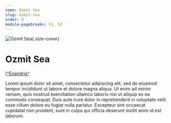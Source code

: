 ```yaml
---
name: Ozmit Sea
slug: ozmit-sea
order: 9
module-pagebreaks: h1, h2
---
```

![Ozmit Sea](assets/img/placeholder_1920x1080.jpg){.size-cover}
# Ozmit Sea
[[^Exandria^](exandria)

Lorem ipsum dolor sit amet, consectetur adipiscing elit, sed do eiusmod tempor incididunt ut labore et dolore magna aliqua. Ut enim ad minim veniam, quis nostrud exercitation ullamco laboris nisi ut aliquip ex ea commodo consequat. Duis aute irure dolor in reprehenderit in voluptate velit esse cillum dolore eu fugiat nulla pariatur. Excepteur sint occaecat cupidatat non proident, sunt in culpa qui officia deserunt mollit anim id est laborum.